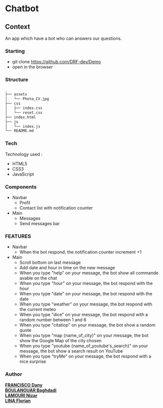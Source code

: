 # Chatbot

## Context
An app which have a bot who can answers our questions.

### Starting
* git clone https://github.com/DRF-dev/Demo
* open in the browser

### Structure
```bash
.
├── assets
│   └── Photo_CV.jpg
├── css
│   ├── index.css
│   └── reset.css
├── index.html
├── js
│   └── index.js
└── README.md

```
### Tech
  Technology used :
  * HTML5
  * CSS3
  * JavaScript

### Components
 * Navbar
	 * Profil
	 * Contact list with notification counter
 * Main
	 * Messages
	 * Send messages bar

### FEATURES
  * Navbar
    * When the bot respond, the notification counter increment +1
  * Main
    * Scroll bottom on last message
    * Add date and hour in time on the new message
    * When you type "help" on your message, the bot show all commande avable on the chat
    * When you type "hour" on your message, the bot respond with the hour
    * When you type "date" on your message, the bot respond with the date
    * When you type "weather" on your message, the bot respond with the current meteo
    * When you type "dice" on your message, the bot respond with a random number between 1 and 6
    * When you type "citatiop" on your message, the bot show a random quote
    * When you type "map {name_of_city}" on your message, the bot show the Google Map of the city chosen
    * When you type "youtube {name_of_youtube's_search}" on your message, the bot show a search result on YouTube
    * When you type "tryMe" on your message, the bot respond with a nice surprise

### Author
[**FRANCISCO Dany**](https://github.com/DRF-dev) \
[**BOULANOUAR Baghdadi**](https://github.com/BaghdadiBoulanouar) \
[**LAMOURI Nizar**](https://github.com/Nizi95) \
[**LINA Florian**](https://github.com/Jilow42)

